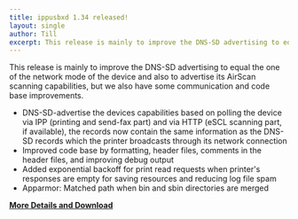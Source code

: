 ```yaml
---
title: ippusbxd 1.34 released!
layout: single
author: Till
excerpt: This release is mainly to improve the DNS-SD advertising to equal the one of the network mode of the device and also to advertise its AirScan scanning capabilities, but we also have some communication and code base improvements.
---
```

This release is mainly to improve the DNS-SD advertising to equal the one of the network mode of the device and also to advertise its AirScan scanning capabilities, but we also have some communication and code base improvements.
- DNS-SD-advertise the devices capabilities based on polling the device via IPP (printing and send-fax part) and via HTTP (eSCL scanning part, if available), the records now contain the same information as the DNS-SD records which the printer broadcasts through its network connection
- Improved code base by formatting, header files, comments in the header files, and improving debug output
- Added exponential backoff for print read requests when printer's responses are empty for saving resources and reducing log file spam
- Apparmor: Matched path when bin and sbin directories are merged

[**More Details and Download**](https://github.com/OpenPrinting/ippusbxd/releases/tag/1.34)
